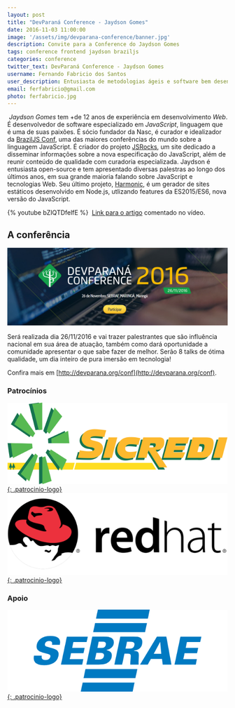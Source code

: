 ```yaml
---
layout: post
title: "DevParaná Conference - Jaydson Gomes"
date: 2016-11-03 11:00:00
image: '/assets/img/devparana-conference/banner.jpg'
description: Convite para a Conference do Jaydson Gomes
tags: conference frontend jaydson braziljs
categories: conference
twitter_text: DevParaná Conference - Jaydson Gomes
username: Fernando Fabricio dos Santos
user_description: Entusiasta de metodologias ágeis e software bem desenvolvido!
email: ferfabricio@gmail.com
photo: ferfabricio.jpg
---
```

​
*Jaydson Gomes* tem +de 12 anos de experiência em desenvolvimento *Web*.
​É desenvolvedor de software especializado em *JavaScript*, linguagem que é uma de suas paixões.
​É sócio fundador da Nasc, é curador e idealizador da [​BrazilJS Conf](http://braziljs.com.br/), uma das maiores conferências do mundo sobre a linguagem JavaScript.
É criador do ​projeto [JSRocks](http://jsrocks.org/), um site dedicado a disseminar informações sobre a nova especificação do JavaScript, além de reunir conteúdo de qualidade com curadoria especializada.
​Jaydson é entusiasta open-source e tem apresentado diversas palestras ao longo dos últimos anos, em sua grande maioria falando sobre JavaScript e tecnologias Web.
Seu último projeto, [​Harmonic​](https://github.com/JSRocksHQ/harmonic), é um gerador de sites estáticos desenvolvido em ​Node.js, utlizando features da ES2015/ES6, nova versão do JavaScript.

{% youtube bZIQTDfelfE %}
​
[Link para o artigo](https://jaydson.com/como-e-ser-um-bom-desenvolvedor-em-2016/) comentado no vídeo.

## A conferência
[![DevParaná Conference 2016](/assets/img/posts/devparana-conference/banner.png)](http://devparana.org/conf)

Será realizada dia 26/11/2016 e vai trazer palestrantes que são influência nacional em sua área de atuação, também como dará oportunidade a comunidade apresentar o que sabe fazer de melhor.
Serão 8 talks de ótima qualidade, um dia inteiro de pura imersão em tecnologia!

Confira mais em [http://devparana.org/conf](http://devparana.org/conf).

### Patrocínios
[![Sicredi](/assets/img/posts/devparana-conference/sicredi.png){: .patrocinio-logo}](https://www.sicredi.com.br)
[![RedHat](/assets/img/posts/devparana-conference/redhat.png){: .patrocinio-logo}](https://www.redhat.com)

### Apoio
[![Sebrae](/assets/img/posts/devparana-conference/sebrae.png){: .patrocinio-logo}](http://www.sebraepr.com.br/)
